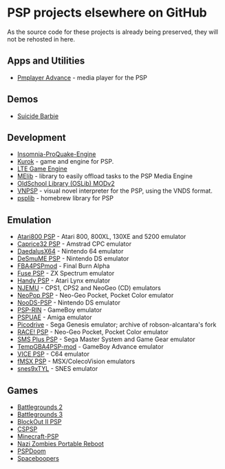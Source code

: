 # PSP projects elsewhere on GitHub

As the source code for these projects is already being preserved, they will not be rehosted in here.

## Apps and Utilities

- [Pmplayer Advance](https://github.com/ErikPshat/pmplayer-advance) - media player for the PSP

## Demos

- [Suicide Barbie](https://github.com/theblacklotus/suicide-barbie)

## Development

- [Insomnia-ProQuake-Engine](https://github.com/darkduke606/Insomnia-ProQuake-Engine)
- [Kurok](https://github.com/TheMrIron2/kurok) - game and engine for PSP. 
- [LTE Game Engine](https://github.com/luca1897/Lte-Game-Engine)
- [MElib](https://github.com/IridescentRose/MElib) - library to easily offload tasks to the PSP Media Engine
- [OldSchool Library (OSLib) MODv2](https://github.com/dogo/oslibmodv2)
- [VNPSP](https://github.com/liclac/VNPSP) - visual novel interpreter for the PSP, using the VNDS format. 
- [psplib](https://github.com/0xe1f/psplib) - homebrew library for PSP

## Emulation

- [Atari800 PSP](https://github.com/8bitpsp/atari800) - Atari 800, 800XL, 130XE and 5200 emulator
- [Caprice32 PSP](https://github.com/8bitpsp/caprice32) - Amstrad CPC emulator
- [DaedalusX64](https://github.com/DaedalusX64/daedalus) - Nintendo 64 emulator
- [DeSmuME PSP](https://github.com/themriron2/desmume-psp) - Nintendo DS emulator
- [FBA4PSPmod](https://github.com/rereprep/FBA4PSPmod) - Final Burn Alpha
- [Fuse PSP](https://github.com/8bitpsp/fuse) - ZX Spectrum emulator
- [Handy PSP](https://github.com/8bitpsp/handy) - Atari Lynx emulator
- [NJEMU](https://github.com/phoe-nix/NJEMU) - CPS1, CPS2 and NeoGeo (CD) emulators
- [NeoPop PSP](https://github.com/8bitpsp/neopop) - Neo-Geo Pocket, Pocket Color emulator
- [NooDS-PSP](https://github.com/Xiro28/NooDS-PSP) - Nintendo DS emulator
- [PSP-RIN](https://github.com/mbarczak/psp_rin) - GameBoy emulator
- [PSPUAE](https://github.com/HoraceAndTheSpider/PSPUAE) - Amiga emulator
- [Picodrive](https://github.com/pumpkinlink/picodrive) - Sega Genesis emulator; archive of robson-alcantara's fork
- [RACE! PSP](https://github.com/8bitpsp/race) - Neo-Geo Pocket, Pocket Color emulator
- [SMS Plus PSP](https://github.com/8bitpsp/smsplus) - Sega Master System and Game Gear emulator
- [TempGBA4PSP-mod](https://github.com/phoe-nix/TempGBA4PSP-mod) - GameBoy Advance emulator
- [VICE PSP](https://github.com/8bitpsp/vice) - C64 emulator
- [fMSX PSP](https://github.com/8bitpsp/fms) - MSX/ColecoVision emulators
- [snes9xTYL](https://github.com/esmjanus/snes9xTYL) - SNES emulator

## Games

- [Battlegrounds 2](https://github.com/xfacter/battlegrounds2)
- [Battlegrounds 3](https://github.com/xfacter/battlegrounds2)
- [BlockOut II PSP](https://github.com/bomblik/BlockOut_II_PSP)
- [CSPSP](https://github.com/st1x51/CSPSP_ADQ)
- [Minecraft-PSP](https://github.com/Woolio/Minecraft-PSP)
- [Nazi Zombies Portable Reboot](https://github.com/thyjukki/nzp-reboot/)
- [PSPDoom](https://github.com/z2442/PSPDoom)
- [Spaceboopers](https://github.com/nikp123/spaceboopers)
